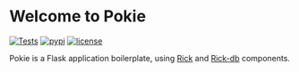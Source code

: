 # Welcome to Pokie

[![Tests](https://github.com/oddbit-project/pokie/workflows/Tests/badge.svg?branch=master)](https://github.com/oddbit-project/pokie/actions)
[![pypi](https://img.shields.io/pypi/v/pokie.svg)](https://pypi.org/project/pokie/)
[![license](https://img.shields.io/pypi/l/pokie.svg)](https://github.com/oddbit-project/pokie/blob/master/LICENSE)

Pokie is a Flask application boilerplate, using [Rick](https://github.com/oddbit-project/rick) and 
[Rick-db](https://github.com/oddbit-project/rick_db) components.
